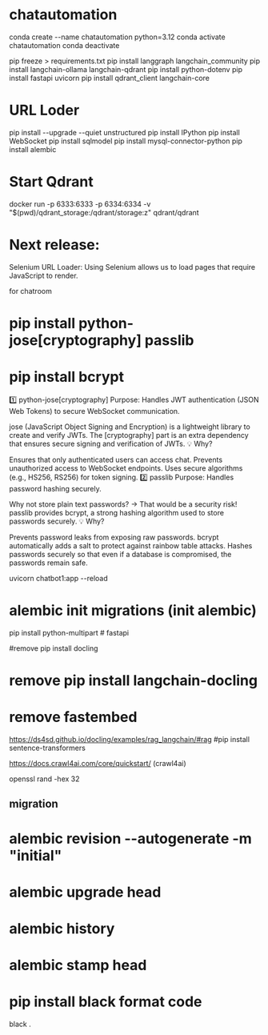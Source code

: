 # chatautomation

conda create --name chatautomation python=3.12
conda activate chatautomation
conda deactivate

pip freeze > requirements.txt
pip install langgraph langchain_community
pip install langchain-ollama langchain-qdrant
pip install python-dotenv
pip install fastapi uvicorn
pip install qdrant_client langchain-core
# URL Loder
pip install --upgrade --quiet unstructured
pip install IPython
pip install WebSocket
pip install sqlmodel
pip install mysql-connector-python
pip install alembic


# Start Qdrant
docker run -p 6333:6333 -p 6334:6334 -v "$(pwd)/qdrant_storage:/qdrant/storage:z" qdrant/qdrant



# Next release:
Selenium URL Loader:
Using Selenium allows us to load pages that require JavaScript to render.



for chatroom
# pip install python-jose[cryptography] passlib
# pip install bcrypt


1️⃣ python-jose[cryptography]
Purpose: Handles JWT authentication (JSON Web Tokens) to secure WebSocket communication.

jose (JavaScript Object Signing and Encryption) is a lightweight library to create and verify JWTs.
The [cryptography] part is an extra dependency that ensures secure signing and verification of JWTs.
💡 Why?

Ensures that only authenticated users can access chat.
Prevents unauthorized access to WebSocket endpoints.
Uses secure algorithms (e.g., HS256, RS256) for token signing.
2️⃣ passlib
Purpose: Handles password hashing securely.

Why not store plain text passwords? → That would be a security risk!
passlib provides bcrypt, a strong hashing algorithm used to store passwords securely.
💡 Why?

Prevents password leaks from exposing raw passwords.
bcrypt automatically adds a salt to protect against rainbow table attacks.
Hashes passwords securely so that even if a database is compromised, the passwords remain safe.



uvicorn chatbot1:app --reload
# alembic init migrations (init alembic)
pip install python-multipart # fastapi



#remove pip install docling
# remove pip install langchain-docling
# remove fastembed
https://ds4sd.github.io/docling/examples/rag_langchain/#rag
#pip install sentence-transformers



https://docs.crawl4ai.com/core/quickstart/ (crawl4ai)

openssl rand -hex 32


## migration
# alembic revision --autogenerate -m "initial"
# alembic upgrade head
# alembic history
# alembic stamp head



# pip install black format code
black .